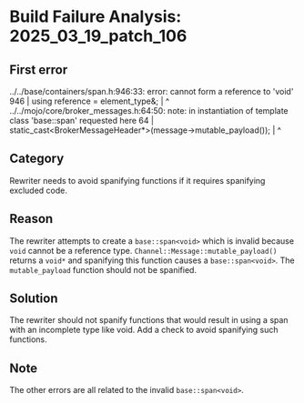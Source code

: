 # Build Failure Analysis: 2025_03_19_patch_106

## First error

../../base/containers/span.h:946:33: error: cannot form a reference to 'void'
  946 |   using reference = element_type&;
      |                                 ^
../../mojo/core/broker_messages.h:64:50: note: in instantiation of template class 'base::span<void>' requested here
   64 |       static_cast<BrokerMessageHeader*>(message->mutable_payload());
      |                                                  ^

## Category
Rewriter needs to avoid spanifying functions if it requires spanifying excluded code.

## Reason
The rewriter attempts to create a `base::span<void>` which is invalid because `void` cannot be a reference type. `Channel::Message::mutable_payload()` returns a `void*` and spanifying this function causes a `base::span<void>`. The `mutable_payload` function should not be spanified.

## Solution
The rewriter should not spanify functions that would result in using a span with an incomplete type like void. Add a check to avoid spanifying such functions.

## Note
The other errors are all related to the invalid `base::span<void>`.